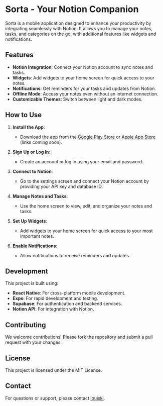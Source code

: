 # Sorta - Your Notion Companion

Sorta is a mobile application designed to enhance your productivity by integrating seamlessly with Notion. It allows you to manage your notes, tasks, and categories on the go, with additional features like widgets and notifications.

## Features
- **Notion Integration**: Connect your Notion account to sync notes and tasks.
- **Widgets**: Add widgets to your home screen for quick access to your notes.
- **Notifications**: Get reminders for your tasks and updates from Notion.
- **Offline Mode**: Access your notes even without an internet connection.
- **Customizable Themes**: Switch between light and dark modes.

## How to Use
1. **Install the App**:
   - Download the app from the [Google Play Store](#) or [Apple App Store](#) (links coming soon).

2. **Sign Up or Log In**:
   - Create an account or log in using your email and password.

3. **Connect to Notion**:
   - Go to the settings screen and connect your Notion account by providing your API key and database ID.

4. **Manage Notes and Tasks**:
   - Use the home screen to view, edit, and organize your notes and tasks.

5. **Set Up Widgets**:
   - Add widgets to your home screen for quick access to your most important notes.

6. **Enable Notifications**:
   - Allow notifications to receive reminders and updates.

## Development
This project is built using:
- **React Native**: For cross-platform mobile development.
- **Expo**: For rapid development and testing.
- **Supabase**: For authentication and backend services.
- **Notion API**: For integration with Notion.

## Contributing
We welcome contributions! Please fork the repository and submit a pull request with your changes.

## License
This project is licensed under the MIT License.

## Contact
For questions or support, please contact [louiskl](https://github.com/louiskl).
